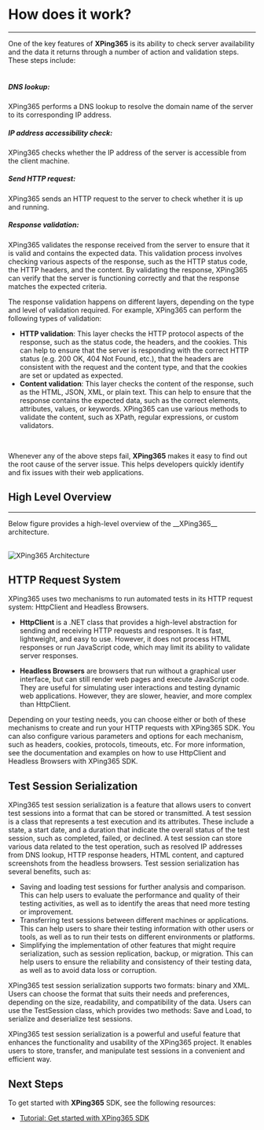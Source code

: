 # How does it work?
<hr/>
One of the key features of <b>XPing365</b> is its ability to check server availability and the data it returns through a number of action and validation steps. These steps include:
<br/>
<br/>

##### DNS lookup: 

XPing365 performs a DNS lookup to resolve the domain name of the server to its corresponding IP address. 
<br/>

##### IP address accessibility check: 

XPing365 checks whether the IP address of the server is accessible from the client machine.
<br/>

##### Send HTTP request: 

XPing365 sends an HTTP request to the server to check whether it is up and running.
<br/>

##### Response validation: 

XPing365 validates the response received from the server to ensure that it is valid and contains the expected data. This validation process involves checking various aspects of the response, such as the HTTP status code, the HTTP headers, and the content. By validating the response, XPing365 can verify that the server is functioning correctly and that the response matches the expected criteria.

The response validation happens on different layers, depending on the type and level of validation required. For example, XPing365 can perform the following types of validation:

* __HTTP validation__: This layer checks the HTTP protocol aspects of the response, such as the status code, the headers, and the cookies. This can help to ensure that the server is responding with the correct HTTP status (e.g. 200 OK, 404 Not Found, etc.), that the headers are consistent with the request and the content type, and that the cookies are set or updated as expected.
* __Content validation__: This layer checks the content of the response, such as the HTML, JSON, XML, or plain text. This can help to ensure that the response contains the expected data, such as the correct elements, attributes, values, or keywords. XPing365 can use various methods to validate the content, such as XPath, regular expressions, or custom validators.

<br/>

Whenever any of the above steps fail, __XPing365__ makes it easy to find out the root cause of the server issue. This helps developers quickly identify and fix issues with their web applications.

## High Level Overview
<hr/>
Below figure provides a high-level overview of the __XPing365__ architecture. 
<br/><br/>

![XPing365 Architecture](/xping365-sdk/images/architecture-overview.svg)

## HTTP Request System

XPing365 uses two mechanisms to run automated tests in its HTTP request system: HttpClient and Headless Browsers.

* __HttpClient__ is a .NET class that provides a high-level abstraction for sending and receiving HTTP requests and responses. It is fast, lightweight, and easy to use. However, it does not process HTML responses or run JavaScript code, which may limit its ability to validate server responses.

* __Headless Browsers__ are browsers that run without a graphical user interface, but can still render web pages and execute JavaScript code. They are useful for simulating user interactions and testing dynamic web applications. However, they are slower, heavier, and more complex than HttpClient.

Depending on your testing needs, you can choose either or both of these mechanisms to create and run your HTTP requests with XPing365 SDK. You can also configure various parameters and options for each mechanism, such as headers, cookies, protocols, timeouts, etc. For more information, see the documentation and examples on how to use HttpClient and Headless Browsers with XPing365 SDK.

## Test Session Serialization

XPing365 test session serialization is a feature that allows users to convert test sessions into a format that can be stored or transmitted. A test session is a class that represents a test execution and its attributes. These include a state, a start date, and a duration that indicate the overall status of the test session, such as completed, failed, or declined. A test session can store various data related to the test operation, such as resolved IP addresses from DNS lookup, HTTP response headers, HTML content, and captured screenshots from the headless browsers. Test session serialization has several benefits, such as:

* Saving and loading test sessions for further analysis and comparison. This can help users to evaluate the performance and quality of their testing activities, as well as to identify the areas that need more testing or improvement.
* Transferring test sessions between different machines or applications. This can help users to share their testing information with other users or tools, as well as to run their tests on different environments or platforms.
* Simplifying the implementation of other features that might require serialization, such as session replication, backup, or migration. This can help users to ensure the reliability and consistency of their testing data, as well as to avoid data loss or corruption.

XPing365 test session serialization supports two formats: binary and XML. Users can choose the format that suits their needs and preferences, depending on the size, readability, and compatibility of the data. Users can use the TestSession class, which provides two methods: Save and Load, to serialize and deserialize test sessions.

XPing365 test session serialization is a powerful and useful feature that enhances the functionality and usability of the XPing365 project. It enables users to store, transfer, and manipulate test sessions in a convenient and efficient way.

## Next Steps

To get started with __XPing365__ SDK, see the following resources:

- [Tutorial: Get started with XPing365 SDK](/xping365-sdk/wiki/tutorial.html)
